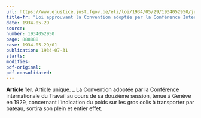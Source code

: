 ```yaml
---
url: https://www.ejustice.just.fgov.be/eli/loi/1934/05/29/1934052950/justel
title-fr: "Loi approuvant la Convention adoptée par la Conférence Internationale du Travail au cours de sa douzième session, tenue à Genève en 1929, concernant l'indication du poids sur les gros colis à transporter par bateau."
date: 1934-05-29
source:
number: 1934052950
page: 888888
case: 1934-05-29/01
publication: 1934-07-31
starts:
modifies:
pdf-original:
pdf-consolidated:
---
```


**Article 1er.** Article unique. _ La Convention adoptée par la Conférence internationale du Travail au cours de sa douzième session, tenue à Genève en 1929, concernant l'indication du poids sur les gros colis à transporter par bateau, sortira son plein et entier effet.
